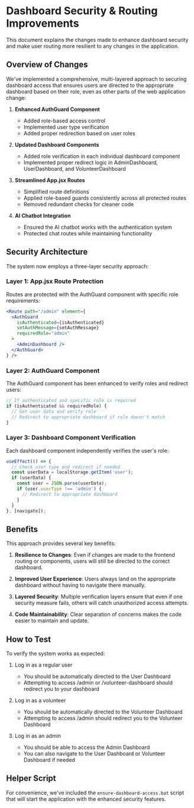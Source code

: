 # Dashboard Security & Routing Improvements

This document explains the changes made to enhance dashboard security and make user routing more resilient to any changes in the application.

## Overview of Changes

We've implemented a comprehensive, multi-layered approach to securing dashboard access that ensures users are directed to the appropriate dashboard based on their role, even as other parts of the web application change:

1. **Enhanced AuthGuard Component**
   - Added role-based access control
   - Implemented user type verification
   - Added proper redirection based on user roles

2. **Updated Dashboard Components**
   - Added role verification in each individual dashboard component
   - Implemented proper redirect logic in AdminDashboard, UserDashboard, and VolunteerDashboard

3. **Streamlined App.jsx Routes**
   - Simplified route definitions
   - Applied role-based guards consistently across all protected routes
   - Removed redundant checks for cleaner code

4. **AI Chatbot Integration**
   - Ensured the AI chatbot works with the authentication system
   - Protected chat routes while maintaining functionality

## Security Architecture

The system now employs a three-layer security approach:

### Layer 1: App.jsx Route Protection
Routes are protected with the AuthGuard component with specific role requirements:
```jsx
<Route path="/admin" element={
  <AuthGuard 
    isAuthenticated={isAuthenticated} 
    setAuthMessage={setAuthMessage}
    requiredRole="admin"
  >
    <AdminDashboard />
  </AuthGuard>
} />
```

### Layer 2: AuthGuard Component
The AuthGuard component has been enhanced to verify roles and redirect users:
```jsx
// If authenticated and specific role is required
if (isAuthenticated && requiredRole) {
  // Get user data and verify role
  // Redirect to appropriate dashboard if role doesn't match
}
```

### Layer 3: Dashboard Component Verification
Each dashboard component independently verifies the user's role:
```jsx
useEffect(() => {
  // Check user type and redirect if needed
  const userData = localStorage.getItem('user');
  if (userData) {
    const user = JSON.parse(userData);
    if (user.userType !== 'admin') {
      // Redirect to appropriate dashboard
    }
  }
}, [navigate]);
```

## Benefits

This approach provides several key benefits:

1. **Resilience to Changes**: Even if changes are made to the frontend routing or components, users will still be directed to the correct dashboard.

2. **Improved User Experience**: Users always land on the appropriate dashboard without having to navigate there manually.

3. **Layered Security**: Multiple verification layers ensure that even if one security measure fails, others will catch unauthorized access attempts.

4. **Code Maintainability**: Clear separation of concerns makes the code easier to maintain and update.

## How to Test

To verify the system works as expected:

1. Log in as a regular user
   - You should be automatically directed to the User Dashboard
   - Attempting to access /admin or /volunteer-dashboard should redirect you to your dashboard

2. Log in as a volunteer
   - You should be automatically directed to the Volunteer Dashboard
   - Attempting to access /admin should redirect you to the Volunteer Dashboard

3. Log in as an admin
   - You should be able to access the Admin Dashboard
   - You can also navigate to the User Dashboard or Volunteer Dashboard if needed

## Helper Script

For convenience, we've included the `ensure-dashboard-access.bat` script that will start the application with the enhanced security features.
